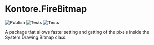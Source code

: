 # Kontore.FireBitmap
![Publish](https://github.com/Kontore/FireBitmap/actions/workflows/publish.yml/badge.svg)
![Tests](https://github.com/Kontore/FireBitmap/actions/workflows/tests.yml/badge.svg)
![Tests](https://github.com/Kontore/FireBitmap/actions/workflows/codeql.yml/badge.svg)

A package that allows faster setting and getting of the pixels inside the System.Drawing.Bitmap class.
